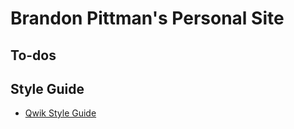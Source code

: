 # Brandon Pittman's Personal Site

## To-dos

## Style Guide

- [Qwik Style Guide](https://github.com/qwikifiers/qwik-style-guide#use-kebab-case-for-files)
